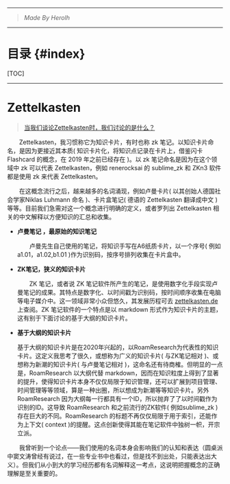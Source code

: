 ----------------------------------------------
> *Made By Herolh*
----------------------------------------------

# 目录 {#index}

[TOC]











--------------------------------------------

# Zettelkasten

>  [当我们谈论Zettelkasten时，我们讨论的是什么？](https://sspai.com/post/61438)

&emsp;&emsp;Zettelkasten，我习惯称它为知识卡片，有时也称 zk 笔记。以知识卡片命名，是因为更接近其本质( 知识卡片化，将知识点记录在卡片上，借鉴闪卡 Flashcard 的概念，在 2019 年之前已经存在 )。以 zk 笔记命名是因为在这个领域中 zk 可以代表 Zettelkasten，例如 renerocksai 的 sublime_zk 和 ZKn3 软件都是使用 zk 来代表 Zettelkasten。

&emsp;&emsp;在这概念流行之后，越来越多的名词涌现，例如卢曼卡片( 以其创始人德国社会学家Niklas Luhmann 命名 )、卡片盒笔记( 德语的 Zettelkasten 翻译成中文 )等等。目前我们急需对这一个概念进行明确的定义，或者罗列出 Zettelkasten 相关的中文解释以方便知识的汇总和收集。

- **卢曼笔记 ，最原始的知识笔记**

    &emsp;&emsp;卢曼先生自己使用的笔记，将知识手写在A6纸质卡片，以一个序号( 例如a1.01，a1.02,b1.01 )作为识别码，按序号排列收集在卡片盒中。

- **ZK笔记，狭义的知识卡片**

    &emsp;&emsp;ZK 笔记，或者说 ZK 笔记软件所产生的笔记，是使用数字化手段实现卢曼笔记的成果。其特点是数字化、以时间戳为识别码，按时间顺序收集在电脑等电子媒介中。这一领域非常小众但悠久，其发展历程可去 [zettelkasten.de](https://zettelkasten.de/tools/) 上查阅。ZK 笔记软件的一个特点是以 markdown 形式作为知识卡片的主题，这有别于下面讨论的基于大纲的知识卡片。

- **基于大纲的知识卡片**

    基于大纲的知识卡片是在2020年兴起的，以RoamResearch为代表性的知识卡片。这定义我思考了很久，或想称为广义的知识卡片( 与ZK笔记相对 )、或想称为新潮的知识卡片( 与卢曼笔记相对 )，这命名还有待商榷。但明显的一点是，RoamResearch 以大纲代替 markdown，因而在知识粒度上得到了显著的提升，使得知识卡片本身不仅仅局限于知识管理，还可以扩展到项目管理、时间管理等等领域，算是一种出圈，所以想成为新潮等等知识卡片。另外 RoamResearch 因为大纲每一行都具有一个ID，所以抛弃了了以时间戳作为识别的ID。这导致 RoamResearch 和之前流行的ZK软件( 例如sublime_zk )存在巨大的不同。RoamResearch 的标题不再仅仅局限于用于索引，还能作为上下文( context )的提醒。这点创新使得其能在笔记软件中独树一帜，开宗立派。

&emsp;&emsp;我曾听到一个论点——我们使用的名词本身会影响我们的认知和表达（圆桌派中窦文涛曾经有说过，在一些专业书中也看过，但是找不到出处，只能表达出大义）。但我们从小到大的学习经历都有名词解释这一考点，这说明把握概念的正确理解是至关重要的。